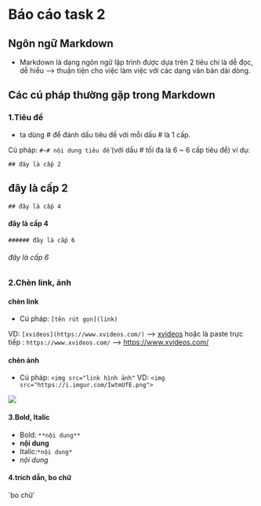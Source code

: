 # Báo cáo task 2
## Ngôn ngữ Markdown
+ Markdown là dạng ngôn ngữ lập trình được dựa trên 2 tiêu chí là dễ đọc, dễ hiểu
--> thuận tiện cho việc làm việc với các dạng văn bản dài dòng.

## Các cú pháp thường gặp trong Markdown

### 1.Tiêu đề
- ta dùng # để đánh dấu tiêu đề với mỗi dấu # là 1 cấp.

Cú pháp: `#~# nội dung tiêu đề` (với dấu # tối đa là 6 ~ 6 cấp tiêu đề)
ví dụ:

`## đây là cấp 2`
## đây là cấp 2
`## đây là cấp 4`
#### đây là cấp 4
`###### đây là cấp 6`
###### đây là cấp 6
### 2.Chèn link, ảnh
#### chèn link
- Cú pháp: `[tên rút gọn](link)`

VD: `[xvideos](https://www.xvideos.com/)`
--> [xvideos](https://www.xvideos.com/)
hoặc là paste trực tiếp : 
`https://www.xvideos.com/`
--> https://www.xvideos.com/
#### chèn ảnh
- Cú pháp: `<img src="link hình ảnh"`
VD: `<img src="https://i.imgur.com/IwtmUfE.png">`
<img src="https://i.imgur.com/IwtmUfE.png">

#### 3.Bold, Italic
- Bold: `**nội dung**`
-	**nội dung**
- Italic:`*nội dung*`
-	*nội dung*

#### 4.trích dẫn, bo chữ
\`bo chữ`


